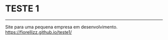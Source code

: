 # TESTE 1 
---
Site para uma pequena empresa em desenvolvimento.
https://fiorellizz.github.io/teste1/
